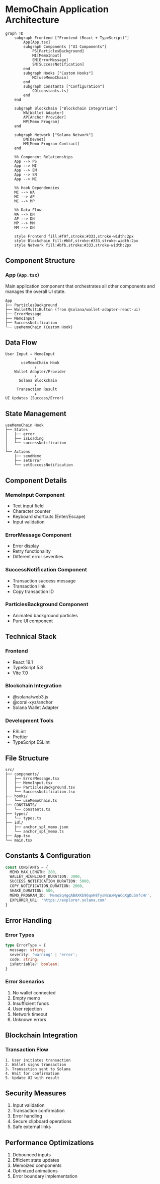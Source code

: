 # MemoChain Application Architecture

```mermaid
graph TD
    subgraph Frontend ["Frontend (React + TypeScript)"]
        App[App.tsx]
        subgraph Components ["UI Components"]
            PS[ParticlesBackground]
            MI[MemoInput]
            EM[ErrorMessage]
            SN[SuccessNotification]
        end
        subgraph Hooks ["Custom Hooks"]
            MC[useMemoChain]
        end
        subgraph Constants ["Configuration"]
            CO[constants.ts]
        end
    end

    subgraph Blockchain ["Blockchain Integration"]
        WA[Wallet Adapter]
        AP[Anchor Provider]
        MP[Memo Program]
    end

    subgraph Network ["Solana Network"]
        DN[Devnet]
        MM[Memo Program Contract]
    end

    %% Component Relationships
    App --> PS
    App --> MI
    App --> EM
    App --> SN
    App --> MC

    %% Hook Dependencies
    MC --> WA
    MC --> AP
    MC --> MP

    %% Data Flow
    WA --> DN
    AP --> DN
    MP --> MM
    MM --> DN

    style Frontend fill:#f9f,stroke:#333,stroke-width:2px
    style Blockchain fill:#bbf,stroke:#333,stroke-width:2px
    style Network fill:#bfb,stroke:#333,stroke-width:2px
```

## Component Structure

### App (`App.tsx`)
Main application component that orchestrates all other components and manages the overall UI state.

```
App
├── ParticlesBackground
├── WalletMultiButton (from @solana/wallet-adapter-react-ui)
├── ErrorMessage
├── MemoInput
├── SuccessNotification
└── useMemoChain (Custom Hook)
```

## Data Flow

```
User Input → MemoInput
             ↓
       useMemoChain Hook
             ↓
    Wallet Adapter/Provider
             ↓
      Solana Blockchain
             ↓
     Transaction Result
             ↓
UI Updates (Success/Error)
```

## State Management

```
useMemoChain Hook
├── States
│   ├── error
│   ├── isLoading
│   └── successNotification
│
└── Actions
    ├── sendMemo
    ├── setError
    └── setSuccessNotification
```

## Component Details

### MemoInput Component
- Text input field
- Character counter
- Keyboard shortcuts (Enter/Escape)
- Input validation

### ErrorMessage Component
- Error display
- Retry functionality
- Different error severities

### SuccessNotification Component
- Transaction success message
- Transaction link
- Copy transaction ID

### ParticlesBackground Component
- Animated background particles
- Pure UI component

## Technical Stack

### Frontend
- React 19.1
- TypeScript 5.8
- Vite 7.0

### Blockchain Integration
- @solana/web3.js
- @coral-xyz/anchor
- Solana Wallet Adapter

### Development Tools
- ESLint
- Prettier
- TypeScript ESLint

## File Structure

```
src/
├── components/
│   ├── ErrorMessage.tsx
│   ├── MemoInput.tsx
│   ├── ParticlesBackground.tsx
│   └── SuccessNotification.tsx
├── hooks/
│   └── useMemoChain.ts
├── CONSTANTS/
│   └── constants.ts
├── types/
│   └── types.ts
├── idl/
│   ├── anchor_spl_memo.json
│   └── anchor_spl_memo.ts
├── App.tsx
└── main.tsx
```

## Constants & Configuration

```typescript
const CONSTANTS = {
  MEMO_MAX_LENGTH: 280,
  WALLET_HIGHLIGHT_DURATION: 3000,
  SUCCESS_NOTIFICATION_DURATION: 5000,
  COPY_NOTIFICATION_DURATION: 2000,
  SHAKE_DURATION: 500,
  MEMO_PROGRAM_ID: 'MemoSq4gqABAXKb96qnH8TysNcWxMyWCqXgDLGmfcHr',
  EXPLORER_URL: 'https://explorer.solana.com'
}
```

## Error Handling

### Error Types
```typescript
type ErrorType = {
  message: string;
  severity: 'warning' | 'error';
  code: string;
  isRetriable?: boolean;
}
```

### Error Scenarios
1. No wallet connected
2. Empty memo
3. Insufficient funds
4. User rejection
5. Network timeout
6. Unknown errors

## Blockchain Integration

### Transaction Flow
```
1. User initiates transaction
2. Wallet signs transaction
3. Transaction sent to Solana
4. Wait for confirmation
5. Update UI with result
```

## Security Measures

1. Input validation
2. Transaction confirmation
3. Error handling
4. Secure clipboard operations
5. Safe external links

## Performance Optimizations

1. Debounced inputs
2. Efficient state updates
3. Memoized components
4. Optimized animations
5. Error boundary implementation
